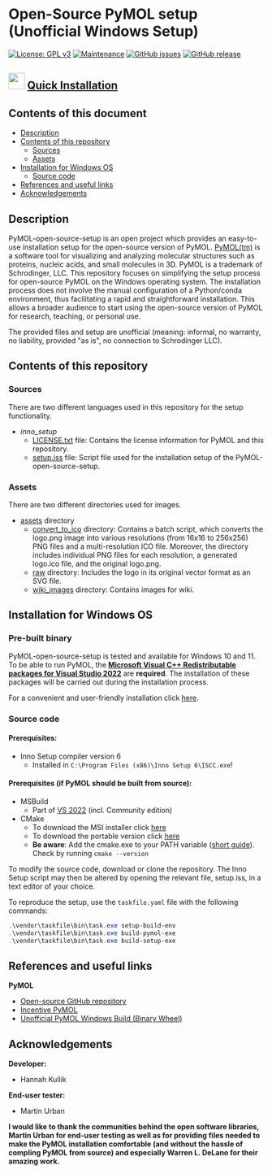 # Open-Source PyMOL setup (Unofficial Windows Setup)
<!-- [![DOI](https://zenodo.org/badge/DOI/10.5281/zenodo.12667158.svg)](https://zenodo.org/doi/10.5281/zenodo.12667157) -->
[![License: GPL v3](https://img.shields.io/badge/License-GPL%20v3-blue.svg)](http://www.gnu.org/licenses/gpl-3.0)
[![Maintenance](https://img.shields.io/badge/Maintained%3F-yes-blue.svg)](https://GitHub.com/kullik01/PyMOL-open-source-setup/graphs/commit-activity)
[![GitHub issues](https://img.shields.io/github/issues/kullik01/PyMOL-open-source-setup)](https://github.com/kullik01/PyMOL-open-source-setup/issues)
[![GitHub release](https://img.shields.io/github/release/kullik01/PyMOL-open-source-setup)](https://github.com/kullik01/PyMOL-open-source-setup/releases)

## <img src='https://github.com/primer/octicons/blob/main/icons/download-24.svg' width='32'/> [Quick Installation](https://github.com/kullik01/PyMOL-open-source-setup/wiki/Installation-for-Windows-Operating-System)
## Contents of this document
* [Description](#Description)
* [Contents of this repository](#Contents-of-this-repository)
  * [Sources](#Sources)
  * [Assets](#Assets)
* [Installation for Windows OS](#Installation-for-Windows-OS)
    * [Source code](#Source-code)
* [References and useful links](#References-and-useful-links)
* [Acknowledgements](#Acknowledgements)

## Description
PyMOL-open-source-setup is an open project which provides an easy-to-use installation setup for the open-source version of PyMOL.
[PyMOL(tm)](https://pymol.org/) is a software tool for visualizing and analyzing molecular structures such as proteins, nucleic acids, and small molecules in 3D. PyMOL is a trademark of Schrodinger, LLC. 
This repository focuses on simplifying the setup process for open-source PyMOL on the Windows operating system. 
The installation process does not involve the manual configuration of a Python/conda environment, thus facilitating a rapid and straightforward installation.
This allows a broader audience to start using the open-source version of PyMOL for research, teaching, or personal use.

The provided files and setup are unofficial (meaning: informal, no warranty, no liability, provided "as is", no connection to Schrodinger LLC).

## Contents of this repository
### Sources
There are two different languages used in this repository for the setup functionality.

- _inno_setup_
  - <a href="https://github.com/kullik01/PyMOL-open-source-setup/blob/main/src/inno_setup/LICENSE.txt">LICENSE.txt</a> file: Contains the license information for PyMOL and this repository.
  - <a href="https://github.com/kullik01/PyMOL-open-source-setup/blob/main/src/inno_setup/setup.iss">setup.iss</a> file: Script file used for the installation setup of the PyMOL-open-source-setup. 

### Assets
There are two different directories used for images.

- <a href="https://github.com/kullik01/PyMOL-open-source-setup/tree/main/assets">assets</a> directory
  - <a href="https://github.com/kullik01/PyMOL-open-source-setup/tree/main/assets/convert_to_ico">convert_to_ico</a> directory: Contains a batch script,
which converts the logo.png image into various resolutions (from 16x16 to 256x256) PNG files and a multi-resolution ICO file.
Moreover, the directory includes individual PNG files for each resolution, a generated logo.ico file, and the original logo.png.
  - <a href="https://github.com/kullik01/PyMOL-open-source-setup/tree/main/assets/raw">raw</a> directory: Includes the logo in its original vector format as an SVG file.
  - <a href="https://github.com/kullik01/PyMOL-open-source-setup/tree/main/assets/wiki_images">wiki_images</a> directory: Contains images for wiki.

## Installation for Windows OS
### Pre-built binary
PyMOL-open-source-setup is tested and available for Windows 10 and 11.
To be able to run PyMOL, the **[Microsoft Visual C++ Redistributable packages for Visual Studio 2022](https://learn.microsoft.com/en-US/cpp/windows/latest-supported-vc-redist?view=msvc-170)** are **required**.
The installation of these packages will be carried out during the installation process.

For a convenient and user-friendly installation click [here](https://github.com/kullik01/PyMOL-open-source-setup/wiki/Installation-for-Windows-Operating-System).

### Source code
#### Prerequisites:
- Inno Setup compiler version 6
  - Installed in `C:\Program Files (x86)\Inno Setup 6\ISCC.exe`!

#### Prerequisites (if PyMOL should be built from source):
- MSBuild
  - Part of [VS 2022](https://visualstudio.microsoft.com/vs/) (incl. Community edition)
- CMake
  - To download the MSI installer click [here](https://github.com/Kitware/CMake/releases/download/v3.31.4/cmake-3.31.4-windows-x86_64.msi)
  - To download the portable version click [here](https://github.com/Kitware/CMake/releases/download/v3.31.4/cmake-3.31.4-windows-x86_64.zip)
  - **Be aware**: Add the cmake.exe to your PATH variable ([short guide](https://learn.microsoft.com/en-us/previous-versions/office/developer/sharepoint-2010/ee537574(v=office.14))). Check by running `cmake --version`

To modify the source code, download or clone the repository.
The Inno Setup script may then be altered by opening the relevant file, setup.iss, in a text editor of your choice. 

To reproduce the setup, use the `taskfile.yaml` file with the following commands:
```powershell
.\vendor\taskfile\bin\task.exe setup-build-env
.\vendor\taskfile\bin\task.exe build-pymol-exe
.\vendor\taskfile\bin\task.exe build-setup-exe
```


## References and useful links
**PyMOL**
* [Open-source GitHub repository](https://github.com/schrodinger/pymol-open-source)
* [Incentive PyMOL](https://pymol.org/)
* [Unofficial PyMOL Windows Build (Binary Wheel)](https://github.com/urban233/pymol-open-source-windows-build)

## Acknowledgements
**Developer:**
* Hannah Kullik

**End-user tester:**
* Martin Urban

**I would like to thank the communities behind the open software libraries, Martin Urban for end-user testing as well as for providing files needed to make the PyMOL installation comfortable (and without the hassle of compling PyMOL from source) and especially Warren L. DeLano for their amazing work.**
